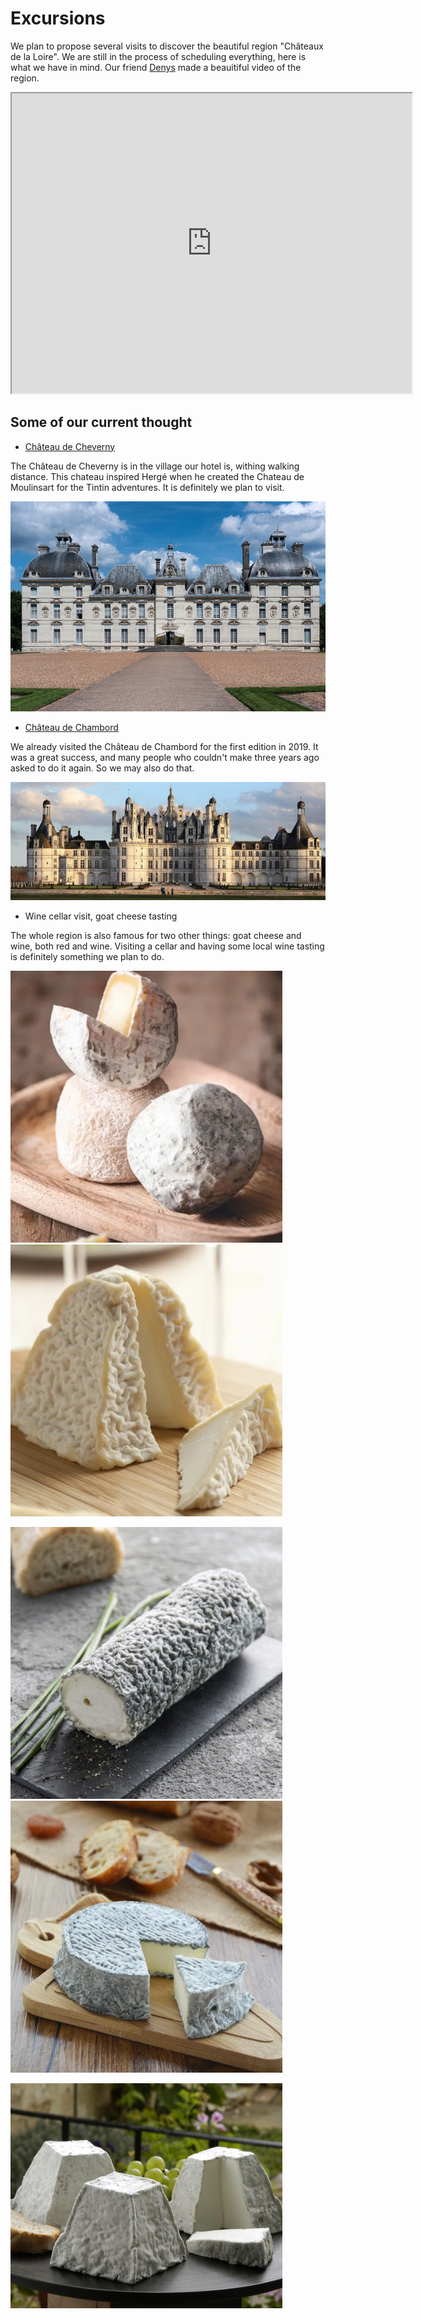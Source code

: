 # Excursions

<!-- MACRO{snippet|debug=false|ignoreDownloadError=false|verbatim=false|file=src/site/resources/fragments/breadcrum.snippet.html} -->

We plan to propose several visits to discover the beautiful region "Châteaux de la Loire". We are still in the process of scheduling everything, here is what we have in mind. Our friend [Denys](https://twitter.com/denis_makogon) made a beauitiful video of the region. 

<iframe  width="640" height="480" src="https://youtu.be/jaWm4KKo8Sg" allow="autoplay; encrypted-media" allowfullscreen>
</iframe>

## Some of our current thought

* [Château de Cheverny](https://www.chateau-cheverny.fr/)

The Château de Cheverny is in the village our hotel is, withing walking distance. This chateau inspired Hergé when he created the Chateau de Moulinsart for the Tintin adventures. It is definitely we plan to visit.  

![Château de Cheverny](images/07_Cheverny_red.jpg)

* [Château de Chambord](https://en.wikipedia.org/wiki/Ch%C3%A2teau_de_Chambord)

We already visited the Château de Chambord for the first edition in 2019. It was a great success, and many people who couldn't make three years ago asked to do it again. So we may also do that.  

![08_Chambord_red.jpg](images/08_Chambord_red.jpg)

* Wine cellar visit, goat cheese tasting

The whole region is also famous for two other things: goat cheese and wine, both red and wine. Visiting a cellar and having some local wine tasting is definitely something we plan to do. 

![crotin-de-chavignol_red.jpg](images/crotin-de-chavignol_red.jpg) ![pouligny-saint-pierre_red.jpg](images/pouligny-saint-pierre_red.jpg)

![sainte-maure_red.jpg](images/sainte-maure_red.jpg) ![selles-sur-cher_red.jpg](images/selles-sur-cher_red.jpg)

![valencay_red.jpg](images/valencay_red.jpg)